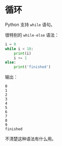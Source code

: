 # 循环

Python 支持 `while` 语句。

很特别的 `while-else` 语法：

```python
i = 0
while i < 10:
    print(i)
    i += 1
else:
    print('finished')
```

输出：

```text
0
1
2
3
4
5
6
7
8
9
finished
```

不清楚这种语法有什么用。
